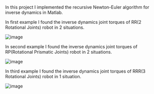 In this project I implemented the recursive Newton-Euler algorithm for inverse dynamics in Matlab.

In first example I found the inverse dynamics joint torques of RR(2 Rotational Joints) robot in 2 situations.

![image](https://user-images.githubusercontent.com/95417353/181493406-b3b9ae82-1f59-4baf-8052-a751ac881dd8.png)

In second example I found the inverse dynamics joint torques of RP(Rotational Prismatic Joints) robot in 2 situations.

![image](https://user-images.githubusercontent.com/95417353/181493612-eb306ed1-d250-42d5-b304-66a8e93d8f50.png)

In third example I found the inverse dynamics joint torques of RRR(3 Rotational Joints) robot in 1 situation.

![image](https://user-images.githubusercontent.com/95417353/181493810-5b12be43-1f80-470c-9328-3a14a60b98c0.png)
